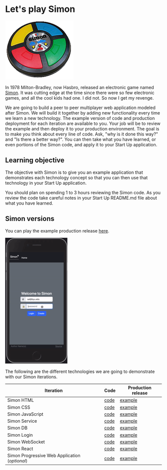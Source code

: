 # Let's play Simon

![Simon](simon.png)

In 1978 Milton-Bradley, now Hasbro, released an electronic game named [Simon](<https://en.wikipedia.org/wiki/Simon_(game)>). It was cutting edge at the time since there were so few electronic games, and all the cool kids had one. I did not. So now I get my revenge.

We are going to build a peer to peer multiplayer web application modeled after Simon. We will build it together by adding new functionality every time we learn a new technology. The example version of code and production deployment for each iteration are available to you. Your job will be to review the example and then deploy it to your production environment. The goal is to make you think about every line of code. Ask, "why is it done this way?" and "Is there a better way?". You can then take what you have learned, or even portions of the Simon code, and apply it to your Start Up application.

## Learning objective

The objective with Simon is to give you an example application that demonstrates each technology concept so that you can then use that technology in your Start Up application.

You should plan on spending 1 to 3 hours reviewing the Simon code. As you review the code take careful notes in your Start Up README.md file about what you have learned.

## Simon versions

You can play the example production release [here](https://simon.cs260.click).

![Simon](../startUp/simonPlay.gif)

The following are the different technologies we are going to demonstrate with our Simon iterations.

| Iteration                                      | Code                                                                 | Production release                              |
| ---------------------------------------------- | -------------------------------------------------------------------- | ----------------------------------------------- |
| Simon HTML                                     | [code](https://github.com/webprogramming260/simon-html#readme)       | [example](https://simon-html.cs260.click)       |
| Simon CSS                                      | [code](https://github.com/webprogramming260/simon-css#readme)        | [example](https://simon-css.cs260.click)        |
| Simon JavaScript                               | [code](https://github.com/webprogramming260/simon-javascript#readme) | [example](https://simon-javascript.cs260.click) |
| Simon Service                                  | [code](https://github.com/webprogramming260/simon-service#readme)    | [example](https://simon-service.cs260.click)    |
| Simon DB                                       | [code](https://github.com/webprogramming260/simon-db#readme)         | [example](https://simon-db.cs260.click)         |
| Simon Login                                    | [code](https://github.com/webprogramming260/simon-login#readme)      | [example](https://simon-login.cs260.click)      |
| Simon WebSocket                                | [code](https://github.com/webprogramming260/simon-websocket#readme)  | [example](https://simon-websocket.cs260.click)  |
| Simon React                                    | [code](https://github.com/webprogramming260/simon-react#readme)      | [example](https://simon-react.cs260.click)      |
| Simon Progressive Web Application (_optional_) | [code](https://github.com/webprogramming260/simon-pwa#readme)        | [example](https://simon-pwa.cs260.click)        |
